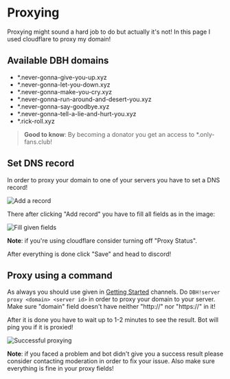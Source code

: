 # Proxying

Proxying might sound a hard job to do but actually it's not! In this page I used cloudflare to proxy my domain!

## Available DBH domains

* *.never-gonna-give-you-up.xyz
* *.never-gonna-let-you-down.xyz
* *.never-gonna-make-you-cry.xyz
* *.never-gonna-run-around-and-desert-you.xyz
* *.never-gonna-say-goodbye.xyz
* *.never-gonna-tell-a-lie-and-hurt-you.xyz
* *.rick-roll.xyz
> **Good to know**: By becoming a donator you get an access to *.only-fans.club!

## Set DNS record

In order to proxy your domain to one of your servers you have to set a DNS record!

![Add a record](/content/add-record.png)

There after clicking "Add record" you have to fill all fields as in the image:

![Fill given fields](/content/proxy-fields.png)

**Note**: if you're using cloudflare consider turning off "Proxy Status".

After everything is done click "Save" and head to discord!

## Proxy using a command

As always you should use given in [Getting Started](/getting-started) channels. Do `DBH!server proxy <domain> <server id>` in order to proxy your domain to your server. Make sure "domain" field doesn't have neither "http://" nor "https://" in it!

After it is done you have to wait up to 1-2 minutes to see the result. Bot will ping you if it is proxied!

![Successful proxying](/content/proxying-success.png)

**Note**: if you faced a problem and bot didn't give you a success result please consider contacting moderation in order to fix your issue. Also make sure everything is fine in your proxy fields!
